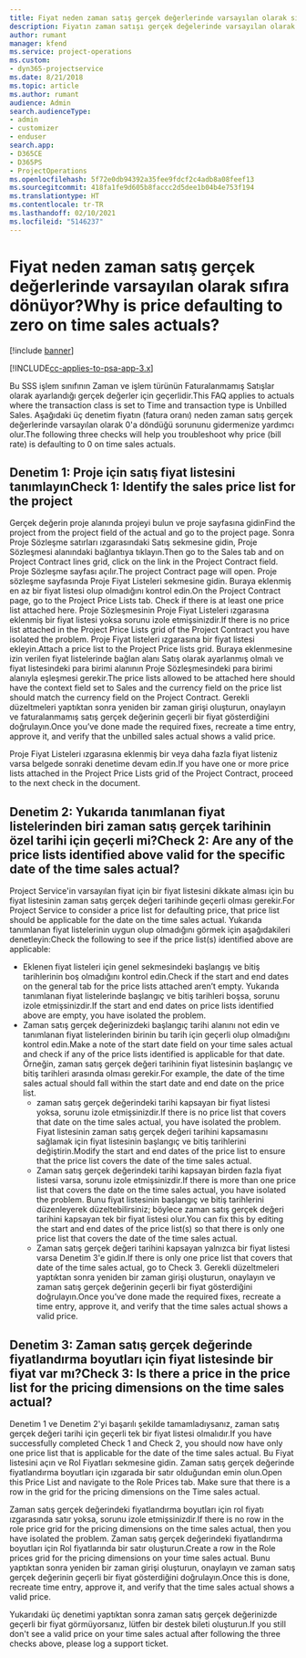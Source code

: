 ```yaml
---
title: Fiyat neden zaman satış gerçek değerlerinde varsayılan olarak sıfıra dönüyor?
description: Fiyatın zaman satışı gerçek değelerinde varsayılan olarak 0'a dönmesi sorununu giderme.
author: rumant
manager: kfend
ms.service: project-operations
ms.custom:
- dyn365-projectservice
ms.date: 8/21/2018
ms.topic: article
ms.author: rumant
audience: Admin
search.audienceType:
- admin
- customizer
- enduser
search.app:
- D365CE
- D365PS
- ProjectOperations
ms.openlocfilehash: 5f72e0db94392a35fee9fdcf2c4adb8a08feef13
ms.sourcegitcommit: 418fa1fe9d605b8faccc2d5dee1b04b4e753f194
ms.translationtype: HT
ms.contentlocale: tr-TR
ms.lasthandoff: 02/10/2021
ms.locfileid: "5146237"
---
```

# <a name="why-is-price-defaulting-to-zero-on-time-sales-actuals"></a><span data-ttu-id="3db20-103">Fiyat neden zaman satış gerçek değerlerinde varsayılan olarak sıfıra dönüyor?</span><span class="sxs-lookup"><span data-stu-id="3db20-103">Why is price defaulting to zero on time sales actuals?</span></span>

[!include [banner](../includes/psa-now-project-operations.md)]

[!INCLUDE[cc-applies-to-psa-app-3.x](../includes/cc-applies-to-psa-app-3x.md)]

<span data-ttu-id="3db20-104">Bu SSS işlem sınıfının Zaman ve işlem türünün Faturalanmamış Satışlar olarak ayarlandığı gerçek değerler için geçerlidir.</span><span class="sxs-lookup"><span data-stu-id="3db20-104">This FAQ applies to actuals where the transaction class is set to Time and transaction type is Unbilled Sales.</span></span> <span data-ttu-id="3db20-105">Aşağıdaki üç denetim fiyatın (fatura oranı) neden zaman satış gerçek değerlerinde varsayılan olarak 0'a döndüğü sorununu gidermenize yardımcı olur.</span><span class="sxs-lookup"><span data-stu-id="3db20-105">The following three checks will help you troubleshoot why price (bill rate) is defaulting to 0 on time sales actuals.</span></span>

## <a name="check-1-identify-the-sales-price-list-for-the-project"></a><span data-ttu-id="3db20-106">Denetim 1: Proje için satış fiyat listesini tanımlayın</span><span class="sxs-lookup"><span data-stu-id="3db20-106">Check 1: Identify the sales price list for the project</span></span>

<span data-ttu-id="3db20-107">Gerçek değerin proje alanında projeyi bulun ve proje sayfasına gidin</span><span class="sxs-lookup"><span data-stu-id="3db20-107">Find the project from the project field of the actual and go to the project page.</span></span> <span data-ttu-id="3db20-108">Sonra Proje Sözleşme satırları ızgarasındaki Satış sekmesine gidin, Proje Sözleşmesi alanındaki bağlantıya tıklayın.</span><span class="sxs-lookup"><span data-stu-id="3db20-108">Then go to the Sales tab and on Project Contract lines grid, click on the link in the Project Contract field.</span></span> <span data-ttu-id="3db20-109">Proje Sözleşme sayfası açılır.</span><span class="sxs-lookup"><span data-stu-id="3db20-109">The project Contract page will open.</span></span> <span data-ttu-id="3db20-110">Proje sözleşme sayfasında Proje Fiyat Listeleri sekmesine gidin. Buraya eklenmiş en az bir fiyat listesi olup olmadığını kontrol edin.</span><span class="sxs-lookup"><span data-stu-id="3db20-110">On the Project Contract page, go to the Project Price Lists tab. Check if there is at least one price list attached here.</span></span> <span data-ttu-id="3db20-111">Proje Sözleşmesinin Proje Fiyat Listeleri ızgarasına eklenmiş bir fiyat listesi yoksa sorunu izole etmişsinizdir.</span><span class="sxs-lookup"><span data-stu-id="3db20-111">If there is no price list attached in the Project Price Lists grid of the Project Contract you have isolated the problem.</span></span> <span data-ttu-id="3db20-112">Proje Fiyat listeleri ızgarasına bir fiyat listesi ekleyin.</span><span class="sxs-lookup"><span data-stu-id="3db20-112">Attach a price list to the Project Price lists grid.</span></span> <span data-ttu-id="3db20-113">Buraya eklenmesine izin verilen fiyat listelerinde bağlan alanı Satış olarak ayarlanmış olmalı ve fiyat listesindeki para birimi alanının Proje Sözleşmesindeki para birimi alanıyla eşleşmesi gerekir.</span><span class="sxs-lookup"><span data-stu-id="3db20-113">The price lists allowed to be attached here should have the context field set to Sales and the currency field on the price list should match the currency field on the Project Contract.</span></span> <span data-ttu-id="3db20-114">Gerekli düzeltmeleri yaptıktan sonra yeniden bir zaman girişi oluşturun, onaylayın ve faturalanmamış satış gerçek değerinin geçerli bir fiyat gösterdiğini doğrulayın.</span><span class="sxs-lookup"><span data-stu-id="3db20-114">Once you’ve done made the required fixes, recreate a time entry, approve it, and verify that the unbilled sales actual shows a valid price.</span></span> 

<span data-ttu-id="3db20-115">Proje Fiyat Listeleri ızgarasına eklenmiş bir veya daha fazla fiyat listeniz varsa belgede sonraki denetime devam edin.</span><span class="sxs-lookup"><span data-stu-id="3db20-115">If you have one or more price lists attached in the Project Price Lists grid of the Project Contract, proceed to the next check in the document.</span></span>

## <a name="check-2-are-any-of-the-price-lists-identified-above-valid-for-the-specific-date-of-the-time-sales-actual"></a><span data-ttu-id="3db20-116">Denetim 2: Yukarıda tanımlanan fiyat listelerinden biri zaman satış gerçek tarihinin özel tarihi için geçerli mi?</span><span class="sxs-lookup"><span data-stu-id="3db20-116">Check 2: Are any of the price lists identified above valid for the specific date of the time sales actual?</span></span>

<span data-ttu-id="3db20-117">Project Service'in varsayılan fiyat için bir fiyat listesini dikkate alması için bu fiyat listesinin zaman satış gerçek değeri tarihinde geçerli olması gerekir.</span><span class="sxs-lookup"><span data-stu-id="3db20-117">For Project Service to consider a price list for defaulting price, that price list should be applicable for the date on the time sales actual.</span></span> <span data-ttu-id="3db20-118">Yukarıda tanımlanan fiyat listelerinin uygun olup olmadığını görmek için aşağıdakileri denetleyin:</span><span class="sxs-lookup"><span data-stu-id="3db20-118">Check the following to see if the price list(s) identified above are applicable:</span></span>
- <span data-ttu-id="3db20-119">Eklenen fiyat listeleri için genel sekmesindeki başlangış ve bitiş tarihlerinin boş olmadığını kontrol edin.</span><span class="sxs-lookup"><span data-stu-id="3db20-119">Check if the start and end dates on the general tab for the price lists attached aren’t empty.</span></span> <span data-ttu-id="3db20-120">Yukarıda tanımlanan fiyat listelerinde başlangıç ve bitiş tarihleri boşsa, sorunu izole etmişsinizdir.</span><span class="sxs-lookup"><span data-stu-id="3db20-120">If the start and end dates on price lists identified above are empty, you have isolated the problem.</span></span> 
- <span data-ttu-id="3db20-121">Zaman satış gerçek değerinizdeki başlangıç tarihi alanını not edin ve tanımlanan fiyat listelerinden birinin bu tarih için geçerli olup olmadığını kontrol edin.</span><span class="sxs-lookup"><span data-stu-id="3db20-121">Make a note of the start date field on your time sales actual and check if any of the price lists identified is applicable for that date.</span></span> <span data-ttu-id="3db20-122">Örneğin, zaman satış gerçek değeri tarihinin fiyat listesinin başlangıç ve bitiş tarihleri arasında olması gerekir.</span><span class="sxs-lookup"><span data-stu-id="3db20-122">For example, the date of the time sales actual should fall within the start date and end date on the price list.</span></span> 
    - <span data-ttu-id="3db20-123">zaman satış gerçek değerindeki tarihi kapsayan bir fiyat listesi yoksa, sorunu izole etmişsinizdir.</span><span class="sxs-lookup"><span data-stu-id="3db20-123">If there is no price list that covers that date on the time sales actual, you have isolated the problem.</span></span> <span data-ttu-id="3db20-124">Fiyat listesinin zaman satış gerçek değeri tarihini kapsamasını sağlamak için fiyat listesinin başlangıç ve bitiş tarihlerini değiştirin.</span><span class="sxs-lookup"><span data-stu-id="3db20-124">Modify the start and end dates of the price list to ensure that the price list covers the date of the time sales actual.</span></span> 
    - <span data-ttu-id="3db20-125">Zaman satış gerçek değerindeki tarihi kapsayan birden fazla fiyat listesi varsa, sorunu izole etmişsinizdir.</span><span class="sxs-lookup"><span data-stu-id="3db20-125">If there is more than one price list that covers the date on the time sales actual, you have isolated the problem.</span></span> <span data-ttu-id="3db20-126">Bunu fiyat listesinin başlangıç ve bitiş tarihlerini düzenleyerek düzeltebilirsiniz; böylece zaman satış gerçek değeri tarihini kapsayan tek bir fiyat listesi olur.</span><span class="sxs-lookup"><span data-stu-id="3db20-126">You can fix this by editing the start and end dates of the price list(s) so that there is only one price list that covers the date of the time sales actual.</span></span> 
    - <span data-ttu-id="3db20-127">Zaman satış gerçek değeri tarihini kapsayan yalnızca bir fiyat listesi varsa Denetim 3'e gidin.</span><span class="sxs-lookup"><span data-stu-id="3db20-127">If there is only one price list that covers that date of the time sales actual, go to Check 3.</span></span>
<span data-ttu-id="3db20-128">Gerekli düzeltmeleri yaptıktan sonra yeniden bir zaman girişi oluşturun, onaylayın ve zaman satış gerçek değerinin geçerli bir fiyat gösterdiğini doğrulayın.</span><span class="sxs-lookup"><span data-stu-id="3db20-128">Once you’ve done made the required fixes, recreate a time entry, approve it, and verify that the time sales actual shows a valid price.</span></span>

## <a name="check-3-is-there-a-price-in-the-price-list-for-the-pricing-dimensions-on-the-time-sales-actual"></a><span data-ttu-id="3db20-129">Denetim 3: Zaman satış gerçek değerinde fiyatlandırma boyutları için fiyat listesinde bir fiyat var mı?</span><span class="sxs-lookup"><span data-stu-id="3db20-129">Check 3: Is there a price in the price list for the pricing dimensions on the time sales actual?</span></span>

<span data-ttu-id="3db20-130">Denetim 1 ve Denetim 2'yi başarılı şekilde tamamladıysanız, zaman satış gerçek değeri tarihi için geçerli tek bir fiyat listesi olmalıdır.</span><span class="sxs-lookup"><span data-stu-id="3db20-130">If you have successfully completed Check 1 and Check 2, you should now have only one price list that is applicable for the date of the time sales actual.</span></span> <span data-ttu-id="3db20-131">Bu Fiyat listesini açın ve Rol Fiyatları sekmesine gidin. Zaman satış gerçek değerinde fiyatlandırma boyutları için ızgarada bir satır olduğundan emin olun.</span><span class="sxs-lookup"><span data-stu-id="3db20-131">Open this Price List and navigate to the Role Prices tab. Make sure that there is a row in the grid for the pricing dimensions on the Time sales actual.</span></span>

<span data-ttu-id="3db20-132">Zaman satış gerçek değerindeki fiyatlandırma boyutları için rol fiyatı ızgarasında satır yoksa, sorunu izole etmişsinizdir.</span><span class="sxs-lookup"><span data-stu-id="3db20-132">If there is no row in the role price grid for the pricing dimensions on the time sales actual, then you have isolated the problem.</span></span> <span data-ttu-id="3db20-133">Zaman satış gerçek değerindeki fiyatlandırma boyutları için Rol fiyatlarında bir satır oluşturun.</span><span class="sxs-lookup"><span data-stu-id="3db20-133">Create a row in the Role prices grid for the pricing dimensions on your time sales actual.</span></span> <span data-ttu-id="3db20-134">Bunu yaptıktan sonra yeniden bir zaman girişi oluşturun, onaylayın ve zaman satış gerçek değerinin geçerli bir fiyat gösterdiğini doğrulayın.</span><span class="sxs-lookup"><span data-stu-id="3db20-134">Once this is done, recreate time entry, approve it, and verify that the time sales actual shows a valid price.</span></span>

<span data-ttu-id="3db20-135">Yukarıdaki üç denetimi yaptıktan sonra zaman satış gerçek değerinizde geçerli bir fiyat görmüyorsanız, lütfen bir destek bileti oluşturun.</span><span class="sxs-lookup"><span data-stu-id="3db20-135">If you still don't see a valid price on your time sales actual after following the three checks above, please log a support ticket.</span></span> 

